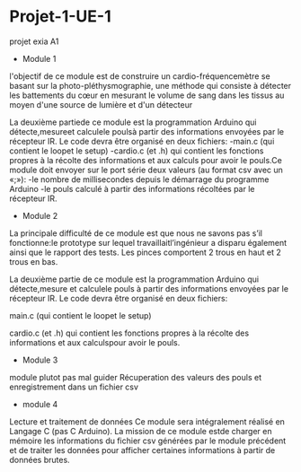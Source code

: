 # Projet-1-UE-1
projet exia A1 

- Module 1

 l'objectif de ce module est  de construire un  cardio-fréquencemètre se  basant  sur  la photo-pléthysmographie, une méthode qui consiste à détecter les battements du cœur en mesurant le volume de sang dans les tissus au moyen d'une source de lumière et d'un détecteur
 
 La  deuxième  partiede  ce  module  est  la  programmation  Arduino  qui  détecte,mesureet calculele poulsà partir des informations envoyées par le récepteur IR.  Le code devra être organisé en deux fichiers: 
 -main.c (qui contient le loopet le setup) 
 -cardio.c (et .h) qui contient les fonctions propres à la récolte des informations et aux calculs
pour avoir le pouls.Ce module doit envoyer sur le port série deux valeurs (au format csv avec un «;»):
-le nombre de millisecondes depuis le démarrage du programme Arduino 
-le pouls calculé à partir des informations récoltées par le récepteur IR.

- Module 2

La principale difficulté de ce module est que nous ne savons pas s’il fonctionne:le prototype sur lequel travaillaitl’ingénieur a disparu également ainsi que le rapport des tests. Les pinces comportent 2 trous en haut et 2 trous en bas.

La  deuxième  partie de  ce  module  est  la  programmation  Arduino  qui  détecte,mesure et calculele pouls à partir des informations envoyées par le récepteur IR.  Le code devra être organisé en deux fichiers: 

main.c (qui contient le loopet le setup) 

cardio.c (et .h) qui contient les fonctions propres à la récolte des informations et aux calculspour avoir le pouls.

- Module 3

module plutot pas mal guider
Récuperation des valeurs des pouls et enregistrement dans un fichier csv

- module 4

Lecture et traitement de données
Ce module sera intégralement réalisé en Langage C (pas C Arduino). La mission de ce module estde charger en mémoire les informations du fichier csv générées par le module précédent et de traiter les données pour afficher certaines informations à partir de données brutes.
